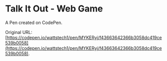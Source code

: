 # Talk It Out - Web Game

A Pen created on CodePen.

Original URL: [https://codepen.io/wattstech1/pen/MYKERyj/f43663642366b3058dc419ce539b0058](https://codepen.io/wattstech1/pen/MYKERyj/f43663642366b3058dc419ce539b0058).


